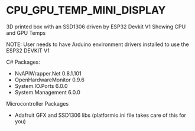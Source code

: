 # CPU_GPU_TEMP_MINI_DISPLAY
3D printed box with an SSD1306 driven by ESP32 Devkit V1 Showing CPU and GPU Temps

NOTE: User needs to have Arduino environment drivers installed to use the ESP32 DEVKIT V1

C# Packages:
 
 - NvAPIWrapper.Net 0.8.1.101
 - OpenHardwareMonitor 0.9.6
 - System.IO.Ports 6.0.0
 - System.Management 6.0.0

Microcontroller Packages

 - Adafruit GFX and SSD1306 libs (platformio.ini file takes care of this for you)


